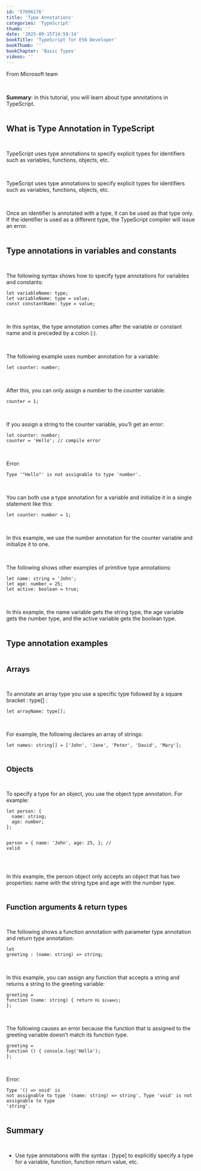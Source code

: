 ```yaml
---
id: '57696176'
title: 'Type Annotations'
categories: 'TypeScript'
thumb: ''
date: '2025-09-15T14:59:14'
bookTitle: 'TypeScript for ES6 Developer'
bookThumb: ''
bookChapter: 'Basic Types'
videos: ''
---
```

<p>From Microsoft team</p><p>&nbsp;</p><p><strong>Summary</strong>: in this tutorial, you will learn about type annotations in TypeScript.</p><p>&nbsp;</p><p><span style="font-size:21px;"><strong>What is Type Annotation in TypeScript</strong></span></p><p>&nbsp;</p><p>TypeScript uses type annotations to specify explicit types for identifiers such as variables, functions, objects, etc.</p><p>&nbsp;</p><p>TypeScript uses type annotations to specify explicit types for identifiers such as variables, functions, objects, etc.</p><p>&nbsp;</p><p>Once an identifier is annotated with a type, it can be used as that type only. If the identifier is used as a different type, the TypeScript compiler will issue an error.</p><p>&nbsp;</p><p><span style="font-size:21px;"><strong>Type annotations in variables and constants</strong></span></p><p>&nbsp;</p><p>The following syntax shows how to specify type annotations for variables and constants:</p><pre><code class="js javascript js-code">let variableName: type;
let variableName: type = value;
const constantName: type = value;</code></pre><p>&nbsp;</p><p>In this syntax, the type annotation comes after the variable or constant name and is preceded by a colon (:).</p><p>&nbsp;</p><p>The following example uses number annotation for a variable:</p><pre><code class="js javascript js-code">let counter: number;</code></pre><p>&nbsp;</p><p>After this, you can only assign a number to the counter variable:</p><pre><code class="js javascript js-code">counter = 1;</code></pre><p>&nbsp;</p><p>If you assign a string to the counter variable, you’ll get an error:</p><pre><code class="js javascript js-code">let counter: number;
counter = 'Hello'; // compile error </code></pre><p>&nbsp;</p><p>Error:</p><pre><code>Type '"Hello"' is not assignable to type 'number'.</code></pre><p>&nbsp;</p><p>You can both use a type annotation for a variable and initialize it in a single statement like this:</p><pre><code class="js javascript js-code">let counter: number = 1;</code></pre><p>&nbsp;</p><p>In this example, we use the number annotation for the counter variable and initialize it to one.</p><p>&nbsp;</p><p>The following shows other examples of primitive type annotations:</p><pre><code class="js javascript js-code">let name: string = 'John';
let age: number = 25;
let active: boolean = true;</code></pre><p>&nbsp;</p><p>In this example, the name variable gets the string type, the age variable gets the number type, and the active variable gets the boolean type.</p><p>&nbsp;</p><p><span style="font-size:21px;"><strong>Type annotation examples</strong></span></p><p>&nbsp;</p><p><span style="font-size:19px;"><strong>Arrays</strong></span></p><p>&nbsp;</p><p>To annotate an array type you use a specific type followed by a square bracket : type[] :</p><pre><code class="js javascript js-code">let arrayName: type[];</code></pre><p>&nbsp;</p><p>For example, the following declares an array of strings:</p><pre><code class="js javascript js-code">let names: string[] = ['John', 'Jane', 'Peter', 'David', 'Mary'];</code></pre><p>&nbsp;</p><p><span style="font-size:19px;"><strong>Objects</strong></span></p><p>&nbsp;</p><p>To specify a type for an object, you use the object type annotation. For example:</p><pre><code class="js javascript js-code">let person: {
  name: string;
  age: number;
};

person = {
  name: 'John',
  age: 25,
}; // valid</code></pre><p>&nbsp;</p><p>In this example, the person object only accepts an object that has two properties: name with the string type and age with the number type.</p><p>&nbsp;</p><p><span style="font-size:19px;"><strong>Function arguments &amp; return types</strong></span></p><p>&nbsp;</p><p>The following shows a function annotation with parameter type annotation and return type annotation:</p><pre><code class="js javascript js-code">let greeting : (name: string) =&gt; string;</code></pre><p>&nbsp;</p><p>In this example, you can assign any function that accepts a string and returns a string to the greeting variable:</p><pre><code class="js javascript js-code">greeting = function (name: string) {
    return `Hi ${name}`;
};</code></pre><p>&nbsp;</p><p>The following causes an error because the function that is assigned to the greeting variable doesn’t match its function type.</p><pre><code class="js javascript js-code">greeting = function () {
    console.log('Hello');
};</code></pre><p>&nbsp;</p><p>Error:</p><pre><code>Type '() =&gt; void' is not assignable to type '(name: string) =&gt; string'. Type 'void' is not assignable to type 'string'.</code></pre><p>&nbsp;</p><p><span style="font-size:21px;"><strong>Summary</strong></span></p><p>&nbsp;</p><ul><li>Use type annotations with the syntax : [type] to explicitly specify a type for a variable, function, function return value, etc.</li></ul>